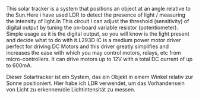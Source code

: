 This solar tracker is  a system that positions an object at an angle relative to the Sun.Here i have used LDR to detect the presence of light / measuring the intensity of light.In This circuit  I can  adjust the threshold (sensitivity) of digital output by tuning the on-board variable resistor (potentiometer). Simple usage as it is the digital output, so you will know is the light present and decide what to do with it.L293D  IC is a medium power motor driver perfect for driving DC Motors and this driver  greatly simplifies and increases the ease with which you may control motors, relays, etc from micro-controllers.  It can drive motors up to 12V with a total DC current of up to 600mA.

Dieser Solartracker ist ein System, das ein Objekt in einem Winkel relativ zur Sonne positioniert. Hier habe ich LDR verwendet, um das Vorhandensein von Licht zu erkennen/die Lichtintensität zu messen.
